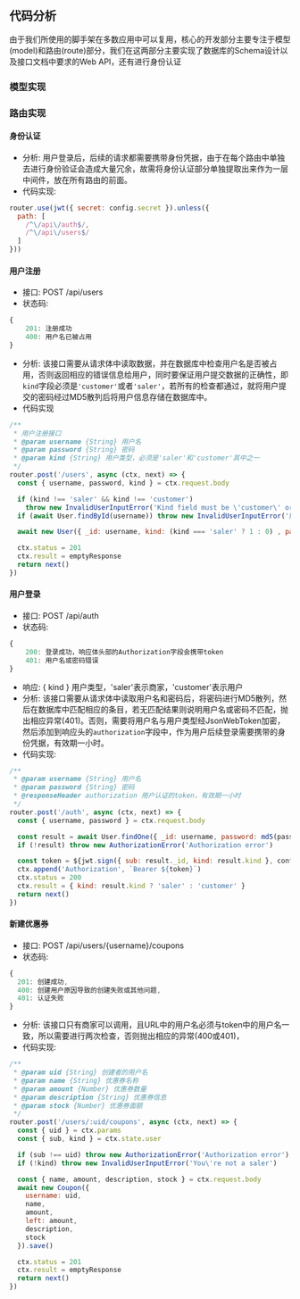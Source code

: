 ## 代码分析

由于我们所使用的脚手架在多数应用中可以复用，核心的开发部分主要专注于模型(model)和路由(route)部分，我们在这两部分主要实现了数据库的Schema设计以及接口文档中要求的Web API，还有进行身份认证

### 模型实现



### 路由实现

#### 身份认证

* 分析: 用户登录后，后续的请求都需要携带身份凭据，由于在每个路由中单独去进行身份验证会造成大量冗余，故需将身份认证部分单独提取出来作为一层中间件，放在所有路由的前面。
* 代码实现:
```Javascript
router.use(jwt({ secret: config.secret }).unless({
  path: [
    /^\/api\/auth$/,
    /^\/api\/users$/
  ]
}))
```

#### 用户注册

* 接口: POST /api/users
* 状态码:
```Javascript
{
    201: 注册成功
    400: 用户名已被占用
}
```
* 分析: 该接口需要从请求体中读取数据，并在数据库中检查用户名是否被占用，否则返回相应的错误信息给用户，同时要保证用户提交数据的正确性，即`kind`字段必须是`'customer'`或者`'saler'`，若所有的检查都通过，就将用户提交的密码经过MD5散列后将用户信息存储在数据库中。
* 代码实现
```Javascript
/**
 * 用户注册接口
 * @param username {String} 用户名
 * @param password {String} 密码
 * @param kind {String} 用户类型，必须是'saler'和'customer'其中之一
 */
router.post('/users', async (ctx, next) => {
  const { username, password, kind } = ctx.request.body

  if (kind !== 'saler' && kind !== 'customer') 
    throw new InvalidUserInputError('Kind field must be \'customer\' or \'saler\'')
  if (await User.findById(username)) throw new InvalidUserInputError('用户名已被占用')

  await new User({ _id: username, kind: (kind === 'saler' ? 1 : 0) , password: md5(password) }).save()

  ctx.status = 201
  ctx.result = emptyResponse
  return next()
})
```

#### 用户登录

* 接口: POST /api/auth
* 状态码: 
```Javascript
{
    200: 登录成功，响应体头部的Authorization字段会携带token
    401: 用户名或密码错误
}
```
* 响应: { kind } 用户类型，'saler'表示商家，'customer'表示用户
* 分析: 该接口需要从请求体中读取用户名和密码后，将密码进行MD5散列，然后在数据库中匹配相应的条目，若无匹配结果则说明用户名或密码不匹配，抛出相应异常(401)。否则，需要将用户名与用户类型经JsonWebToken加密，然后添加到响应头的`authorization`字段中，作为用户后续登录需要携带的身份凭据，有效期一小时。
* 代码实现:
```Javascript
/**
 * @param username {String} 用户名
 * @param password {String} 密码
 * @responseHeader authorization 用户认证的token，有效期一小时
 */
router.post('/auth', async (ctx, next) => {
  const { username, password } = ctx.request.body

  const result = await User.findOne({ _id: username, password: md5(password) })
  if (!result) throw new AuthorizationError('Authorization error')

  const token = ${jwt.sign({ sub: result._id, kind: result.kind }, config.secret, { expiresIn: '1 hours' })}
  ctx.append('Authorization', `Bearer ${token}`)
  ctx.status = 200
  ctx.result = { kind: result.kind ? 'saler' : 'customer' }
  return next()
})
```

#### 新建优惠券

* 接口: POST /api/users/{username}/coupons
* 状态码:
```Javascript
{
  201: 创建成功,
  400: 创建用户原因导致的创建失败或其他问题,
  401: 认证失败
}
```
* 分析: 该接口只有商家可以调用，且URL中的用户名必须与token中的用户名一致，所以需要进行两次检查，否则抛出相应的异常(400或401)，
* 代码实现:
```Javascript
/**
 * @param uid {String} 创建者的用户名
 * @param name {String} 优惠券名称
 * @param amount {Number} 优惠券数量
 * @param description {String} 优惠券信息
 * @param stock {Number} 优惠券面额
 */
router.post('/users/:uid/coupons', async (ctx, next) => {
  const { uid } = ctx.params
  const { sub, kind } = ctx.state.user

  if (sub !== uid) throw new AuthorizationError('Authorization error');
  if (!kind) throw new InvalidUserInputError('You\'re not a saler')

  const { name, amount, description, stock } = ctx.request.body
  await new Coupon({
    username: uid,
    name,
    amount,
    left: amount,
    description,
    stock
  }).save()

  ctx.status = 201
  ctx.result = emptyResponse
  return next()
})
```
